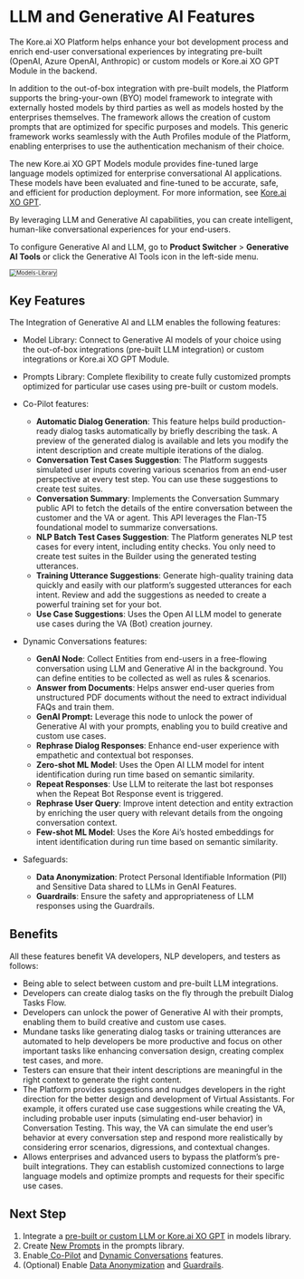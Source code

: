 # LLM and Generative AI Features

The Kore.ai XO Platform helps enhance your bot development process and enrich end-user conversational experiences by integrating pre-built (OpenAI, Azure OpenAI, Anthropic) or custom models or Kore.ai XO GPT Module in the backend.

In addition to the out-of-box integration with pre-built models, the Platform supports the bring-your-own (BYO) model framework to integrate with externally hosted models by third parties as well as models hosted by the enterprises themselves. The framework allows the creation of custom prompts that are optimized for specific purposes and models. This generic framework works seamlessly with the Auth Profiles module of the Platform, enabling enterprises to use the authentication mechanism of their choice.

The new Kore.ai XO GPT Models module provides fine-tuned large language models optimized for enterprise conversational AI applications. These models have been evaluated and fine-tuned to be accurate, safe, and efficient for production deployment. For more information, see [Kore.ai XO GPT](../../generative-ai-tools/xo-gpt-module.md).

By leveraging LLM and Generative AI capabilities, you can create intelligent, human-like conversational experiences for your end-users.

To configure Generative AI and LLM, go to **Product Switcher** > **Generative AI Tools** or click the Generative AI Tools icon in the left-side menu.



<img src="../../../generative-ai-tools/images/models-library.png" alt="Models-Library" title="Models-Library" style="border: 1px solid gray; zoom:70%;">

## Key Features

The Integration of Generative AI and LLM enables the following features:

* Model Library: Connect to Generative AI models of your choice using the out-of-box integrations (pre-built LLM integration) or custom integrations or Kore.ai XO GPT Module.

* Prompts Library: Complete flexibility to create fully customized prompts optimized for particular use cases using pre-built or custom models.

* Co-Pilot features:
    * **Automatic Dialog Generation**: This feature helps build production-ready dialog tasks automatically by briefly describing the task. A preview of the generated dialog is available and lets you modify the intent description and create multiple iterations of the dialog.
    * **Conversation Test Cases Suggestion**: The Platform suggests simulated user inputs covering various scenarios from an end-user perspective at every test step. You can use these suggestions to create test suites.
    * **Conversation Summary**: Implements the Conversation Summary public API to fetch the details of the entire conversation between the customer and the VA or agent. This API leverages the Flan-T5 foundational model to summarize conversations.
    * **NLP Batch Test Cases Suggestion**: The Platform generates NLP test cases for every intent, including entity checks. You only need to create test suites in the Builder using the generated testing utterances.
    * **Training Utterance Suggestions**: Generate high-quality training data quickly and easily with our platform’s suggested utterances for each intent. Review and add the suggestions as needed to create a powerful training set for your bot.    
    * **Use Case Suggestions**: Uses the Open AI LLM model to generate use cases during the VA (Bot) creation journey.
    
* Dynamic Conversations features:
    * **GenAI Node**: Collect Entities from end-users in a free-flowing conversation using LLM and Generative AI in the background. You can define entities to be collected as well as rules & scenarios.
    * **Answer from Documents**: Helps answer end-user queries from unstructured PDF documents without the need to extract individual FAQs and train them.
    * **GenAI Prompt:** Leverage this node to unlock the power of Generative AI with your prompts, enabling you to build creative and custom use cases.
    * **Rephrase Dialog Responses**: Enhance end-user experience with empathetic and contextual bot responses.
    * **Zero-shot ML Model**: Uses the Open AI LLM model for intent identification during run time based on semantic similarity.
    * **Repeat Responses**: Use LLM to reiterate the last bot responses when the Repeat Bot Response event is triggered.
    * **Rephrase User Query**: Improve intent detection and entity extraction by enriching the user query with relevant details from the ongoing conversation context.
    * **Few-shot ML Model**: Uses the Kore Ai’s hosted embeddings for intent identification during run time based on semantic similarity.

* Safeguards:
    * **Data Anonymization**: Protect Personal Identifiable Information (PII) and Sensitive Data shared to LLMs in GenAI Features.
    * **Guardrails**: Ensure the safety and appropriateness of LLM responses using the Guardrails.    

## Benefits

All these features benefit VA developers, NLP developers, and testers as follows:

* Being able to select between custom and pre-built LLM integrations.
* Developers can create dialog tasks on the fly through the prebuilt Dialog Tasks Flow.
* Developers can unlock the power of Generative AI with their prompts, enabling them to build creative and custom use cases.
* Mundane tasks like generating dialog tasks or training utterances are automated to help developers be more productive and focus on other important tasks like enhancing conversation design, creating complex test cases, and more.
* Testers can ensure that their intent descriptions are meaningful in the right context to generate the right content.
* The Platform provides suggestions and nudges developers in the right direction for the better design and development of Virtual Assistants. For example, it offers curated use case suggestions while creating the VA, including probable user inputs (simulating end-user behavior) in Conversation Testing. This way, the VA can simulate the end user’s behavior at every conversation step and respond more realistically by considering error scenarios, digressions, and contextual changes.
* Allows enterprises and advanced users to bypass the platform’s pre-built integrations. They can establish customized connections to large language models and optimize prompts and requests for their specific use cases.

## Next Step


1. Integrate a [pre-built or custom LLM or Kore.ai XO GPT](../../generative-ai-tools/models-library.md) in models library. 
2. Create [ New Prompts](../../generative-ai-tools/prompts-library.md) in the prompts library.
3. Enable[ Co-Pilot](../../generative-ai-tools/co-pilot-features.md) and [Dynamic Conversations](../../generative-ai-tools/dynamic-conversations-features.md) features.
4. (Optional) Enable [Data Anonymization](../../generative-ai-tools/data-anonymization.md) and [Guardrails](../../generative-ai-tools/guardrails.md).

